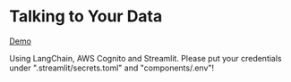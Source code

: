 # Talking to Your Data

[Demo](demo.mp4)

Using LangChain, AWS Cognito and Streamlit. 
Please put your credentials under ".streamlit/secrets.toml" and "components/.env"!